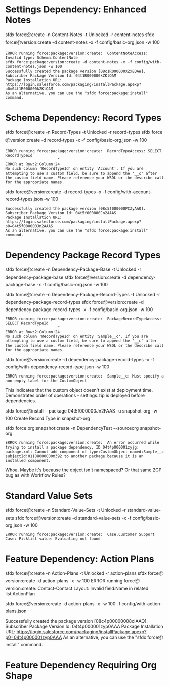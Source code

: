 # Settings Dependency: Enhanced Notes

sfdx force:package:create -n Content-Notes -t Unlocked -r content-notes
sfdx force:package:version:create -d content-notes -x -f config/basic-org.json -w 100
```
ERROR running force:package:version:create:  ContentNoteAccess: Invalid type: Schema.ContentNote
sfdx force:package:version:create -d content-notes -x -f config/with-content-notes.json -w 100
Successfully created the package version [08c1R000000XZxEQAW]. Subscriber Package Version Id: 04t1R000000kZKlQAM
Package Installation URL: https://login.salesforce.com/packaging/installPackage.apexp?p0=04t1R000000kZKlQAM
As an alternative, you can use the "sfdx force:package:install" command.
```

# Schema Dependency: Record Types

sfdx force:package:create -n Record-Types -t Unlocked -r record-types
sfdx force:package:version:create -d record-types -x -f config/basic-org.json -w 100

```
ERROR running force:package:version:create:  RecordTypeAccess: SELECT RecordTypeId
                       ^
ERROR at Row:2:Column:24
No such column 'RecordTypeId' on entity 'Account'. If you are attempting to use a custom field, be sure to append the '__c' after the custom field name. Please reference your WSDL or the describe call for the appropriate names.
```

sfdx force:package:version:create -d record-types -x -f config/with-account-record-types.json -w 100

```
Successfully created the package version [08c5f000000PCZyAAO]. Subscriber Package Version Id: 04t5f000000Jn2AAAS
Package Installation URL: https://login.salesforce.com/packaging/installPackage.apexp?p0=04t5f000000Jn2AAAS
As an alternative, you can use the "sfdx force:package:install" command.
```

# Dependency Package Record Types

sfdx force:package:create -n Dependency-Package-Base -t Unlocked -r dependency-package-base
sfdx force:package:version:create -d dependency-package-base -x -f config/basic-org.json -w 100

sfdx force:package:create -n Dependency-Package-Record-Types -t Unlocked -r dependency-package-record-types
sfdx force:package:version:create -d dependency-package-record-types -x -f config/basic-org.json -w 100

```
ERROR running force:package:version:create:  PackageRecordTypeAccess: SELECT RecordTypeId
                       ^
ERROR at Row:2:Column:24
No such column 'RecordTypeId' on entity 'Sample__c'. If you are attempting to use a custom field, be sure to append the '__c' after the custom field name. Please reference your WSDL or the describe call for the appropriate names.
```

sfdx force:package:version:create -d dependency-package-record-types -x -f config/with-dependency-record-type.json -w 100

```
ERROR running force:package:version:create:  Sample__c: Must specify a non-empty label for the CustomObject
```

This indicates that the custom object doesn't exist at deployment time. Demonstrates order of operations - settings.zip is deployed before dependencies.

sfdx force:package:install --package 04t5f000000Jn2FAAS -u snapshot-org -w 100
Create Record Type in snapshot-org

sfdx force:org:snapshot:create -n DependencyTest --sourceorg snapshot-org

```
ERROR running force:package:version:create:  An error occurred while trying to install a package dependency, ID 04t4p000001zyjg: package.xml: Cannot add component of type:CustomObject named:Sample__c subjectId:01I8H000000m392 to another package because it is an installed component.
```

Whoa. Maybe it's because the object isn't namespaced? Or that same 2GP bug as with Workflow Rules?

# Standard Value Sets

sfdx force:package:create -n Standard-Value-Sets -t Unlocked -r standard-value-sets
sfdx force:package:version:create -d standard-value-sets -x -f config/basic-org.json -w 100

```
ERROR running force:package:version:create:  Case.Customer Support Case: Picklist value: Evaluating not found
```

# Feature Dependency: Action Plans
sfdx force:package:create -n Action-Plans -t Unlocked -r action-plans
sfdx force:package:version:create -d action-plans -x -w 100
ERROR running force:package:version:create:  Contact-Contact Layout: Invalid field:Name in related list:ActionPlan

sfdx force:package:version:create -d action-plans -x -w 100 -f config/with-action-plans.json

Successfully created the package version [08c4p00000008cIAAQ]. Subscriber Package Version Id: 04t4p000001zyp0AAA
Package Installation URL: https://login.salesforce.com/packaging/installPackage.apexp?p0=04t4p000001zyp0AAA
As an alternative, you can use the "sfdx force:package:install" command.


# Feature Dependency Requiring Org Shape

